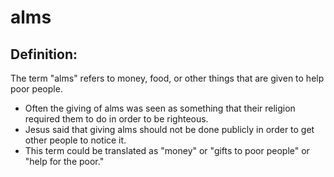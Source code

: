 # alms #

## Definition: ##

The term "alms" refers to money, food, or other things that are given to help poor people.

* Often the giving of alms was seen as something that their religion required them to do in order to be righteous.
* Jesus said that giving alms should not be done publicly in order to get other people to notice it.
* This term could be translated as "money" or "gifts to poor people" or "help for the poor."

